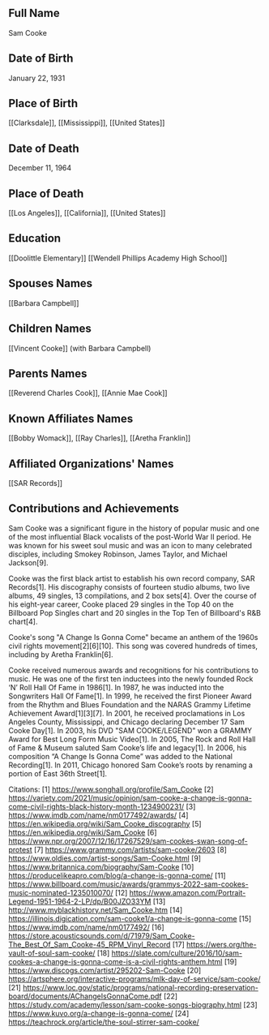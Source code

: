 ## Full Name
Sam Cooke

## Date of Birth
January 22, 1931

## Place of Birth
[[Clarksdale]], [[Mississippi]], [[United States]]

## Date of Death
December 11, 1964

## Place of Death
[[Los Angeles]], [[California]], [[United States]]

## Education
[[Doolittle Elementary]]
[[Wendell Phillips Academy High School]]

## Spouses Names
[[Barbara Campbell]]

## Children Names
[[Vincent Cooke]] (with Barbara Campbell)

## Parents Names
[[Reverend Charles Cook]], [[Annie Mae Cook]]

## Known Affiliates Names
[[Bobby Womack]], [[Ray Charles]], [[Aretha Franklin]]

## Affiliated Organizations' Names
[[SAR Records]]

## Contributions and Achievements
Sam Cooke was a significant figure in the history of popular music and one of the most influential Black vocalists of the post-World War II period. He was known for his sweet soul music and was an icon to many celebrated disciples, including Smokey Robinson, James Taylor, and Michael Jackson[9].

Cooke was the first black artist to establish his own record company, SAR Records[1]. His discography consists of fourteen studio albums, two live albums, 49 singles, 13 compilations, and 2 box sets[4]. Over the course of his eight-year career, Cooke placed 29 singles in the Top 40 on the Billboard Pop Singles chart and 20 singles in the Top Ten of Billboard's R&B chart[4].

Cooke's song "A Change Is Gonna Come" became an anthem of the 1960s civil rights movement[2][6][10]. This song was covered hundreds of times, including by Aretha Franklin[6].

Cooke received numerous awards and recognitions for his contributions to music. He was one of the first ten inductees into the newly founded Rock ‘N’ Roll Hall Of Fame in 1986[1]. In 1987, he was inducted into the Songwriters Hall Of Fame[1]. In 1999, he received the first Pioneer Award from the Rhythm and Blues Foundation and the NARAS Grammy Lifetime Achievement Award[1][3][7]. In 2001, he received proclamations in Los Angeles County, Mississippi, and Chicago declaring December 17 Sam Cooke Day[1]. In 2003, his DVD "SAM COOKE/LEGEND" won a GRAMMY Award for Best Long Form Music Video[1]. In 2005, The Rock and Roll Hall of Fame & Museum saluted Sam Cooke’s life and legacy[1]. In 2006, his composition “A Change Is Gonna Come” was added to the National Recording[1]. In 2011, Chicago honored Sam Cooke’s roots by renaming a portion of East 36th Street[1].

Citations:
[1] https://www.songhall.org/profile/Sam_Cooke
[2] https://variety.com/2021/music/opinion/sam-cooke-a-change-is-gonna-come-civil-rights-black-history-month-1234900231/
[3] https://www.imdb.com/name/nm0177492/awards/
[4] https://en.wikipedia.org/wiki/Sam_Cooke_discography
[5] https://en.wikipedia.org/wiki/Sam_Cooke
[6] https://www.npr.org/2007/12/16/17267529/sam-cookes-swan-song-of-protest
[7] https://www.grammy.com/artists/sam-cooke/2603
[8] https://www.oldies.com/artist-songs/Sam-Cooke.html
[9] https://www.britannica.com/biography/Sam-Cooke
[10] https://producelikeapro.com/blog/a-change-is-gonna-come/
[11] https://www.billboard.com/music/awards/grammys-2022-sam-cookes-music-nominated-1235010070/
[12] https://www.amazon.com/Portrait-Legend-1951-1964-2-LP/dp/B00JZO33YM
[13] http://www.myblackhistory.net/Sam_Cooke.htm
[14] https://illinois.digication.com/sam-cooke1/a-change-is-gonna-come
[15] https://www.imdb.com/name/nm0177492/
[16] https://store.acousticsounds.com/d/71979/Sam_Cooke-The_Best_Of_Sam_Cooke-45_RPM_Vinyl_Record
[17] https://wers.org/the-vault-of-soul-sam-cooke/
[18] https://slate.com/culture/2016/10/sam-cookes-a-change-is-gonna-come-is-a-civil-rights-anthem.html
[19] https://www.discogs.com/artist/295202-Sam-Cooke
[20] https://artsphere.org/interactive-programs/mlk-day-of-service/sam-cooke/
[21] https://www.loc.gov/static/programs/national-recording-preservation-board/documents/AChangeIsGonnaCome.pdf
[22] https://study.com/academy/lesson/sam-cooke-songs-biography.html
[23] https://www.kuvo.org/a-change-is-gonna-come/
[24] https://teachrock.org/article/the-soul-stirrer-sam-cooke/